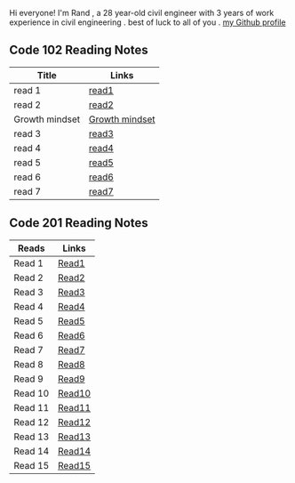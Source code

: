 
Hi everyone! I'm Rand , a 28 year-old civil engineer  with 3 years of work experience in civil engineering . best of luck to all of you .
[my Github profile](https://github.com/Rand92)

## Code 102 Reading Notes
| Title | Links |
|-------- | ---- |
| read 1 | [ read1](https://rand92.github.io/Reading-notes/read01)
|read 2 | [read2](https://rand92.github.io/Reading-notes/Read02) |
| Growth mindset | [Growth mindset](https://rand92.github.io/Reading-notes/growthMindset) |
|read 3 | [read3](https://rand92.github.io/Reading-notes/Read03) |
|read 4 | [read4](https://rand92.github.io/Reading-notes/Read04) |
|read 5 | [read5](https://rand92.github.io/Reading-notes/Read05) |
|read 6 | [read6](https://rand92.github.io/Reading-notes/Read06) |
|read 7 | [read7](https://rand92.github.io/Reading-notes/Read07) |

## Code 201 Reading Notes
| Reads | Links |
|------- |-------|
|Read 1 | [Read1](https://rand92.github.io/Reading-notes/class-01) |
|Read 2 | [Read2](https://rand92.github.io/Reading-notes/class-02) |
|Read 3 | [Read3](https://rand92.github.io/Reading-notes/reads-201/read03) |
|Read 4 | [Read4](https://rand92.github.io/Reading-notes/reads-201/read04) |
|Read 5 | [Read5](https://rand92.github.io/Reading-notes/reads-201/read05) |
|Read 6 | [Read6](https://rand92.github.io/Reading-notes/reads-201/read06) |
|Read 7 | [Read7](https://rand92.github.io/Reading-notes/reads-201/read07) |
|Read 8 | [Read8](https://rand92.github.io/Reading-notes/reads-201/read08) |
|Read 9 | [Read9](https://rand92.github.io/Reading-notes/reads-201/read09) |
|Read 10 | [Read10]() |
|Read 11 | [Read11]() |
|Read 12 | [Read12]() |
|Read 13 | [Read13]() |
|Read 14| [Read14]() |
|Read 15 | [Read15]() |
